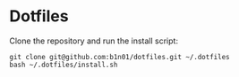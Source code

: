 # Dotfiles

Clone the repository and run the install script:

```
git clone git@github.com:b1n01/dotfiles.git ~/.dotfiles
bash ~/.dotfiles/install.sh
